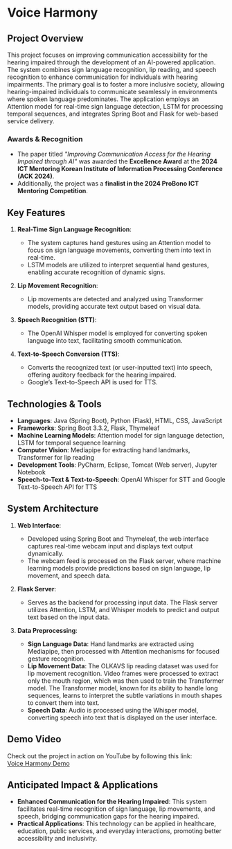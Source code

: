 # Voice Harmony

## Project Overview
This project focuses on improving communication accessibility for the hearing impaired through the development of an AI-powered application. The system combines sign language recognition, lip reading, and speech recognition to enhance communication for individuals with hearing impairments. The primary goal is to foster a more inclusive society, allowing hearing-impaired individuals to communicate seamlessly in environments where spoken language predominates. The application employs an Attention model for real-time sign language detection, LSTM for processing temporal sequences, and integrates Spring Boot and Flask for web-based service delivery.

### Awards & Recognition
- The paper titled *"Improving Communication Access for the Hearing Impaired through AI"* was awarded the **Excellence Award** at the **2024 ICT Mentoring Korean Institute of Information Processing Conference (ACK 2024)**.
- Additionally, the project was a **finalist in the 2024 ProBono ICT Mentoring Competition**.

## Key Features

1. **Real-Time Sign Language Recognition**:
   - The system captures hand gestures using an Attention model to focus on sign language movements, converting them into text in real-time.
   - LSTM models are utilized to interpret sequential hand gestures, enabling accurate recognition of dynamic signs.

2. **Lip Movement Recognition**:
   - Lip movements are detected and analyzed using Transformer models, providing accurate text output based on visual data.

3. **Speech Recognition (STT)**:
   - The OpenAI Whisper model is employed for converting spoken language into text, facilitating smooth communication.

4. **Text-to-Speech Conversion (TTS)**:
   - Converts the recognized text (or user-inputted text) into speech, offering auditory feedback for the hearing impaired.
   - Google’s Text-to-Speech API is used for TTS.

## Technologies & Tools

- **Languages**: Java (Spring Boot), Python (Flask), HTML, CSS, JavaScript
- **Frameworks**: Spring Boot 3.3.2, Flask, Thymeleaf
- **Machine Learning Models**: Attention model for sign language detection, LSTM for temporal sequence learning
- **Computer Vision**: Mediapipe for extracting hand landmarks, Transformer for lip reading
- **Development Tools**: PyCharm, Eclipse, Tomcat (Web server), Jupyter Notebook
- **Speech-to-Text & Text-to-Speech**: OpenAI Whisper for STT and Google Text-to-Speech API for TTS

## System Architecture

1. **Web Interface**:
   - Developed using Spring Boot and Thymeleaf, the web interface captures real-time webcam input and displays text output dynamically.
   - The webcam feed is processed on the Flask server, where machine learning models provide predictions based on sign language, lip movement, and speech data.

2. **Flask Server**:
   - Serves as the backend for processing input data. The Flask server utilizes Attention, LSTM, and Whisper models to predict and output text based on the input data.

3. **Data Preprocessing**:
   - **Sign Language Data**: Hand landmarks are extracted using Mediapipe, then processed with Attention mechanisms for focused gesture recognition.
   - **Lip Movement Data**: The OLKAVS lip reading dataset was used for lip movement recognition. Video frames were processed to extract only the mouth region, which was then used to train the Transformer model. The Transformer model, known for its ability to handle long sequences, learns to interpret the subtle variations in mouth shapes to convert them into text.
   - **Speech Data**: Audio is processed using the Whisper model, converting speech into text that is displayed on the user interface.

## Demo Video

Check out the project in action on YouTube by following this link:  
[Voice Harmony Demo](https://youtu.be/aor41xgKazE)

## Anticipated Impact & Applications

- **Enhanced Communication for the Hearing Impaired**: This system facilitates real-time recognition of sign language, lip movements, and speech, bridging communication gaps for the hearing impaired.
- **Practical Applications**: This technology can be applied in healthcare, education, public services, and everyday interactions, promoting better accessibility and inclusivity.
